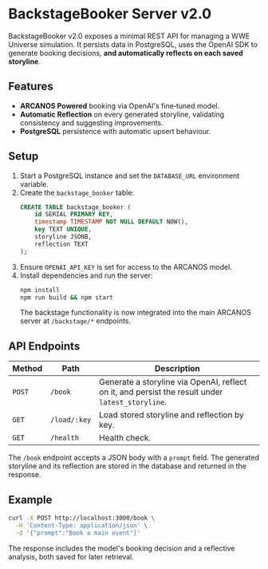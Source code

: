 # BackstageBooker Server v2.0

BackstageBooker v2.0 exposes a minimal REST API for managing a WWE Universe simulation. It persists data in PostgreSQL, uses the OpenAI SDK to generate booking decisions, **and automatically reflects on each saved storyline**.

## Features
- **ARCANOS Powered** booking via OpenAI's fine‑tuned model.
- **Automatic Reflection** on every generated storyline, validating consistency and suggesting improvements.
- **PostgreSQL** persistence with automatic upsert behaviour.

## Setup
1. Start a PostgreSQL instance and set the `DATABASE_URL` environment variable.
2. Create the `backstage_booker` table:
   ```sql
   CREATE TABLE backstage_booker (
       id SERIAL PRIMARY KEY,
       timestamp TIMESTAMP NOT NULL DEFAULT NOW(),
       key TEXT UNIQUE,
       storyline JSONB,
       reflection TEXT
   );
   ```
3. Ensure `OPENAI_API_KEY` is set for access to the ARCANOS model.
4. Install dependencies and run the server:
   ```bash
   npm install
   npm run build && npm start
   ```
   The backstage functionality is now integrated into the main ARCANOS server at `/backstage/*` endpoints.

## API Endpoints
| Method | Path | Description |
|--------|------|-------------|
| `POST` | `/book` | Generate a storyline via OpenAI, reflect on it, and persist the result under `latest_storyline`. |
| `GET`  | `/load/:key` | Load stored storyline and reflection by key. |
| `GET`  | `/health` | Health check. |

The `/book` endpoint accepts a JSON body with a `prompt` field. The generated storyline and its reflection are stored in the database and returned in the response.

## Example
```bash
curl -X POST http://localhost:3000/book \
  -H 'Content-Type: application/json' \
  -d '{"prompt":"Book a main event"}'
```

The response includes the model's booking decision and a reflective analysis, both saved for later retrieval.
